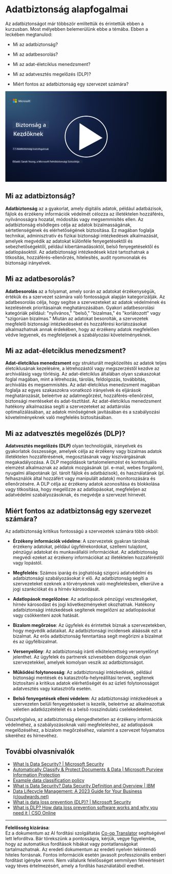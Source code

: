<!--
CO_OP_TRANSLATOR_METADATA:
{
  "original_hash": "9703868f41dcddd5a98dea9ea6fcd94d",
  "translation_date": "2025-09-03T20:40:34+00:00",
  "source_file": "7.1 Data security key concepts.md",
  "language_code": "hu"
}
-->
# Adatbiztonság alapfogalmai

Az adatbiztonságot már többször említettük és érintettük ebben a kurzusban. Most mélyebben belemerülünk ebbe a témába. Ebben a leckében megtanulod:

- Mi az adatbiztonság?

- Mi az adatbesorolás?

- Mi az adat-életciklus menedzsment?

- Mi az adatvesztés megelőzés (DLP)?

- Miért fontos az adatbiztonság egy szervezet számára?

[![Nézd meg a videót](../../translated_images/7-1_placeholder.bcb1e7fdcef8c20be3172dc8b3b11f417cad164e7481b76f8a3bca4f853e1016.hu.png)](https://learn-video.azurefd.net/vod/player?id=ace39247-1690-45fb-8f99-985abcb8e423)

## Mi az adatbiztonság?

**Adatbiztonság** az a gyakorlat, amely digitális adatok, például adatbázisok, fájlok és érzékeny információk védelmét célozza az illetéktelen hozzáférés, nyilvánosságra hozatal, módosítás vagy megsemmisítés ellen. Az adatbiztonság elsődleges célja az adatok bizalmasságának, sértetlenségének és elérhetőségének biztosítása. Ez magában foglalja technikai, adminisztratív és fizikai biztonsági intézkedések alkalmazását, amelyek megvédik az adatokat különféle fenyegetésektől és sebezhetőségektől, például kibertámadásoktól, belső fenyegetésektől és adatlopásoktól. Az adatbiztonsági intézkedések közé tartozhatnak a titkosítás, hozzáférés-ellenőrzés, hitelesítés, audit nyomvonalak és biztonsági irányelvek.

## Mi az adatbesorolás?

**Adatbesorolás** az a folyamat, amely során az adatokat érzékenységük, értékük és a szervezet számára való fontosságuk alapján kategorizálják. Az adatbesorolás célja, hogy segítse a szervezeteket az adatok védelmének és kezelésének prioritásainak meghatározásában. Gyakori adatbesorolási kategóriák például: "nyilvános," "belső," "bizalmas," és "korlátozott" vagy "szigorúan bizalmas." Miután az adatokat besorolták, a szervezetek megfelelő biztonsági intézkedéseket és hozzáférési korlátozásokat alkalmazhatnak annak érdekében, hogy az érzékeny adatok megfelelően védve legyenek, és megfeleljenek a szabályozási követelményeknek.

## Mi az adat-életciklus menedzsment?

**Adat-életciklus menedzsment** egy strukturált megközelítés az adatok teljes életciklusának kezelésére, a létrehozástól vagy megszerzéstől kezdve az archiválásig vagy törlésig. Az adat-életciklus általában olyan szakaszokat foglal magában, mint a létrehozás, tárolás, feldolgozás, továbbítás, archiválás és megsemmisítés. Az adat-életciklus menedzsment magában foglalja az egyes szakaszokra vonatkozó irányelvek és eljárások meghatározását, beleértve az adatmegőrzést, hozzáférés-ellenőrzést, biztonsági mentéseket és adat-tisztítást. Az adat-életciklus menedzsment hatékony alkalmazása segíti a szervezeteket az adattárolás optimalizálásában, az adatok minőségének javításában és a szabályozási követelményeknek való megfelelés biztosításában.

## Mi az adatvesztés megelőzés (DLP)?

**Adatvesztés megelőzés (DLP)** olyan technológiák, irányelvek és gyakorlatok összessége, amelyek célja az érzékeny vagy bizalmas adatok illetéktelen hozzáférésének, megosztásának vagy kiszivárgásának megakadályozása. A DLP megoldások tartalomelemzést és kontextuális elemzést alkalmaznak az adatok mozgásának (pl. e-mail, webes forgalom), nyugalmi állapotának (pl. tárolt fájlok és adatbázisok), és használatának (pl. felhasználók által hozzáfért vagy manipulált adatok) monitorozására és ellenőrzésére. A DLP célja az érzékeny adatok azonosítása és blokkolása vagy titkosítása, hogy megelőzze az adatlopásokat, megfeleljen az adatvédelmi szabályozásoknak, és megvédje a szervezet hírnevét.

## Miért fontos az adatbiztonság egy szervezet számára?

Az adatbiztonság kritikus fontosságú a szervezetek számára több okból:

- **Érzékeny információk védelme**: A szervezetek gyakran tárolnak érzékeny adatokat, például ügyfélrekordokat, szellemi tulajdont, pénzügyi adatokat és munkavállalói információkat. Az adatbiztonság megvédi ezeket az érzékeny információkat az illetéktelen hozzáféréstől vagy lopástól.

- **Megfelelés**: Számos iparág és joghatóság szigorú adatvédelmi és adatbiztonsági szabályozásokat ír elő. Az adatbiztonság segíti a szervezeteket ezeknek a törvényeknek való megfelelésben, elkerülve a jogi szankciókat és a hírnév károsodását.

- **Adatlopások megelőzése**: Az adatlopások pénzügyi veszteségeket, hírnév károsodást és jogi következményeket okozhatnak. Hatékony adatbiztonsági intézkedések segítenek megelőzni az adatlopásokat vagy csökkenteni azok hatását.

- **Bizalom megőrzése**: Az ügyfelek és érintettek bíznak a szervezetekben, hogy megvédik adataikat. Az adatbiztonsági incidensek aláássák ezt a bizalmat. Az erős adatbiztonság fenntartása segít megőrizni a bizalmat és az ügyfélbizalmat.

- **Versenyelőny**: Az adatbiztonság iránti elkötelezettség versenyelőnyt jelenthet. Az ügyfelek és partnerek szívesebben dolgoznak olyan szervezetekkel, amelyek komolyan veszik az adatbiztonságot.

- **Működési folytonosság**: Az adatbiztonsági intézkedések, például biztonsági mentések és katasztrófa-helyreállítási tervek, segítenek biztosítani a kritikus adatok elérhetőségét és az üzleti folytonosságot adatvesztés vagy katasztrófa esetén.

- **Belső fenyegetések elleni védelem**: Az adatbiztonsági intézkedések a szervezeten belüli fenyegetéseket is kezelik, beleértve az alkalmazottak véletlen adatközzétételét és a belső rosszindulatú cselekedeteket.

Összefoglalva, az adatbiztonság elengedhetetlen az érzékeny információk védelméhez, a szabályozásoknak való megfeleléshez, az adatlopások megelőzéséhez, a bizalom megőrzéséhez, valamint a szervezet folyamatos sikeréhez és hírnevéhez.

## További olvasnivalók

- [What Is Data Security? | Microsoft Security](https://www.microsoft.com/en-au/security/business/security-101/what-is-data-security?WT.mc_id=academic-96948-sayoung)
- [Automatically Classify & Protect Documents & Data | Microsoft Purview Information Protection](https://youtu.be/v8LqmzBUaOo)
- [Example data classification policy](https://www.cmu.edu/data/guidelines/data-classification.html)
- [What is Data Security? Data Security Definition and Overview | IBM](https://www.ibm.com/topics/data-security)
- [Data Lifecycle Management: A 2023 Guide for Your Business (cloudwards.net)](https://www.cloudwards.net/data-lifecycle-management/)
- [What is data loss prevention (DLP)? | Microsoft Security](https://www.microsoft.com/security/business/security-101/what-is-data-loss-prevention-dlp?WT.mc_id=academic-96948-sayoung)
- [What is DLP? How data loss prevention software works and why you need it | CSO Online](https://www.csoonline.com/article/569559/what-is-dlp-how-data-loss-prevention-software-works-and-why-you-need-it.html)

---

**Felelősség kizárása**:  
Ez a dokumentum az AI fordítási szolgáltatás [Co-op Translator](https://github.com/Azure/co-op-translator) segítségével lett lefordítva. Bár törekszünk a pontosságra, kérjük, vegye figyelembe, hogy az automatikus fordítások hibákat vagy pontatlanságokat tartalmazhatnak. Az eredeti dokumentum az eredeti nyelvén tekintendő hiteles forrásnak. Fontos információk esetén javasolt professzionális emberi fordítást igénybe venni. Nem vállalunk felelősséget semmilyen félreértésért vagy téves értelmezésért, amely a fordítás használatából eredhet.